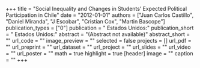+++
title = "Social Inequality and Changes in Students’ Expected Political Participation in Chile"
date = "2012-01-01"
authors = ["Juan Carlos Castillo", "Daniel Miranda", "J Escobar", "Cristian Cox", "Martin Bascope"]
publication_types = ["0"]
publication = " Estados Unidos:"
publication_short = " Estados Unidos:"
abstract = "(Abstract not available)"
abstract_short = ""
url_code = ""
image_preview = ""
selected = false
projects = []
url_pdf = ""
url_preprint = ""
url_dataset = ""
url_project = ""
url_slides = ""
url_video = ""
url_poster = ""
math = true
highlight = true
[header]
image = ""
caption = ""
+++
